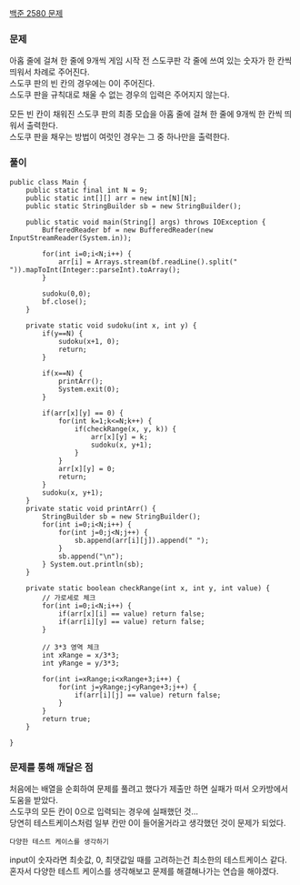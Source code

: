 [백준 2580 문제](https://www.acmicpc.net/problem/2580)

### 문제
아홉 줄에 걸쳐 한 줄에 9개씩 게임 시작 전 스도쿠판 각 줄에 쓰여 있는 숫자가 한 칸씩 띄워서 차례로 주어진다.  
스도쿠 판의 빈 칸의 경우에는 0이 주어진다.  
스도쿠 판을 규칙대로 채울 수 없는 경우의 입력은 주어지지 않는다.  

모든 빈 칸이 채워진 스도쿠 판의 최종 모습을 아홉 줄에 걸쳐 한 줄에 9개씩 한 칸씩 띄워서 출력한다.  
스도쿠 판을 채우는 방법이 여럿인 경우는 그 중 하나만을 출력한다.  

### 풀이

```
public class Main {
    public static final int N = 9;
	public static int[][] arr = new int[N][N];
	public static StringBuilder sb = new StringBuilder();
    
    public static void main(String[] args) throws IOException {
        BufferedReader bf = new BufferedReader(new InputStreamReader(System.in));
		
		for(int i=0;i<N;i++) {
			arr[i] = Arrays.stream(bf.readLine().split(" ")).mapToInt(Integer::parseInt).toArray();
		}
		
		sudoku(0,0);
        bf.close();	
    }
    
    private static void sudoku(int x, int y) {
		if(y==N) {
			sudoku(x+1, 0);
			return;
		}
		
		if(x==N) {
			printArr();
			System.exit(0);
		}
		
		if(arr[x][y] == 0) {
			for(int k=1;k<=N;k++) {
				if(checkRange(x, y, k)) {
					arr[x][y] = k;
					sudoku(x, y+1);
				}
			}
			arr[x][y] = 0;
			return;
		}
		sudoku(x, y+1);
	}
    private static void printArr() {
        StringBuilder sb = new StringBuilder();
		for(int i=0;i<N;i++) {
			for(int j=0;j<N;j++) {
	            sb.append(arr[i][j]).append(" ");
			}
	        sb.append("\n");
		} System.out.println(sb);
    }
    
	private static boolean checkRange(int x, int y, int value) {
        // 가로세로 체크
		for(int i=0;i<N;i++) {
			if(arr[x][i] == value) return false;
			if(arr[i][y] == value) return false;
		}
		
        // 3*3 영역 체크
		int xRange = x/3*3;
		int yRange = y/3*3;
		
		for(int i=xRange;i<xRange+3;i++) {
			for(int j=yRange;j<yRange+3;j++) {
				if(arr[i][j] == value) return false;
			}
		} 
		return true;
	}
	
}
```

### 문제를 통해 깨달은 점
처음에는 배열을 순회하여 문제를 풀려고 했다가 제출만 하면 실패가 떠서 오카방에서 도움을 받았다.  
스도쿠의 모든 칸이 0으로 입력되는 경우에 실패했던 것...  
당연히 테스트케이스처럼 일부 칸만 0이 들어올거라고 생각했던 것이 문제가 되었다.  

`다양한 테스트 케이스를 생각하기`

input이 숫자라면 최솟값, 0, 최댓값일 때를 고려하는건 최소한의 테스트케이스 같다.  
혼자서 다양한 테스트 케이스를 생각해보고 문제를 해결해나가는 연습을 해야겠다.